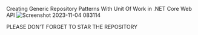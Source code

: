 Creating Generic Repository Patterns With Unit Of Work in .NET Core Web API
![Screenshot 2023-11-04 083114](https://github.com/Netcode-Hub/DemoGenericRepositoryWithUnitOfWorkSolution/assets/110794348/93c48362-8928-4aa8-a8e6-974482b03645)

PLEASE DON'T FORGET TO STAR THE REPOSITORY
